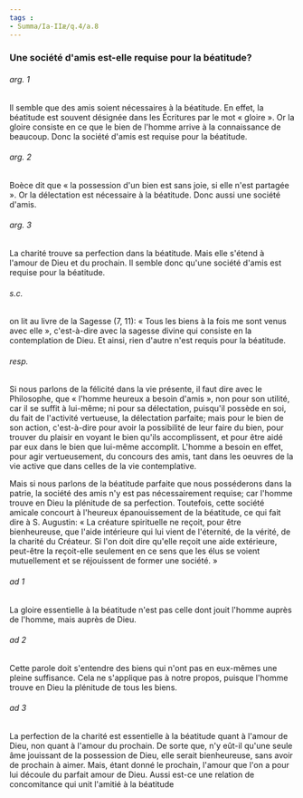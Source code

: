 ```yaml
---
tags : 
- Summa/Ia-IIæ/q.4/a.8
---
```


### Une société d'amis est-elle requise pour la béatitude?

###### arg. 1
Il semble que des amis soient nécessaires à la béatitude. En effet, la béatitude est souvent désignée dans les Écritures par le mot « gloire ». Or la gloire consiste en ce que le bien de l'homme arrive à la connaissance de beaucoup. Donc la société d'amis est requise pour la béatitude. 

###### arg. 2
Boèce dit que « la possession d'un bien est sans joie, si elle n'est partagée ». Or la délectation est nécessaire à la béatitude. Donc aussi une société d'amis. 

###### arg. 3
La charité trouve sa perfection dans la béatitude. Mais elle s'étend à l'amour de Dieu et du prochain. Il semble donc qu'une société d'amis est requise pour la béatitude. 

###### s.c.
on lit au livre de la Sagesse (7, 11): « Tous les biens à la fois me sont venus avec elle », c'est-à-dire avec la sagesse divine qui consiste en la contemplation de Dieu. Et ainsi, rien d'autre n'est requis pour la béatitude. 

###### resp.
Si nous parlons de la félicité dans la vie présente, il faut dire avec le Philosophe, que « l'homme heureux a besoin d'amis », non pour son utilité, car il se suffit à lui-même; ni pour sa délectation, puisqu'il possède en soi, du fait de l'activité vertueuse, la délectation parfaite; mais pour le bien de son action, c'est-à-dire pour avoir la possibilité de leur faire du bien, pour trouver du plaisir en voyant le bien qu'ils accomplissent, et pour être aidé par eux dans le bien que lui-même accomplit. L'homme a besoin en effet, pour agir vertueusement, du concours des amis, tant dans les oeuvres de la vie active que dans celles de la vie contemplative. 

Mais si nous parlons de la béatitude parfaite que nous posséderons dans la patrie, la société des amis n'y est pas nécessairement requise; car l'homme trouve en Dieu la plénitude de sa perfection. Toutefois, cette société amicale concourt à l'heureux épanouissement de la béatitude, ce qui fait dire à S. Augustin: « La créature spirituelle ne reçoit, pour être bienheureuse, que l'aide intérieure qui lui vient de l'éternité, de la vérité, de la charité du Créateur. Si l'on doit dire qu'elle reçoit une aide extérieure, peut-être la reçoit-elle seulement en ce sens que les élus se voient mutuellement et se réjouissent de former une société. » 

###### ad 1
La gloire essentielle à la béatitude n'est pas celle dont jouit l'homme auprès de l'homme, mais auprès de Dieu. 

###### ad 2
Cette parole doit s'entendre des biens qui n'ont pas en eux-mêmes une pleine suffisance. Cela ne s'applique pas à notre propos, puisque l'homme trouve en Dieu la plénitude de tous les biens. 

###### ad 3
La perfection de la charité est essentielle à la béatitude quant à l'amour de Dieu, non quant à l'amour du prochain. De sorte que, n'y eût-il qu'une seule âme jouissant de la possession de Dieu, elle serait bienheureuse, sans avoir de prochain à aimer. Mais, étant donné le prochain, l'amour que l'on a pour lui découle du parfait amour de Dieu. Aussi est-ce une relation de concomitance qui unit l'amitié à la béatitude 

